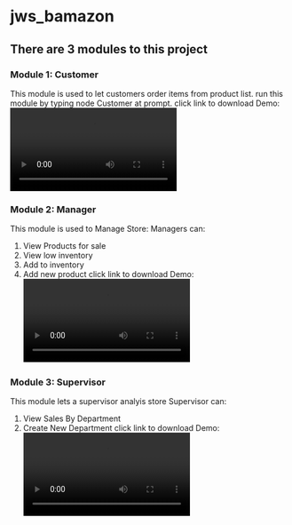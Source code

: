 # jws_bamazon #

## There are 3 modules to this project ##

### Module 1: Customer ###
This module is used to let customers order items from product list.
run this module by typing node Customer at prompt.
click link to download Demo:
![Customer Demo](./CustomerDemo.mov)

### Module 2: Manager ###
This module is used to Manage Store:
Managers can:
1) View Products for sale
2) View low inventory
3) Add to inventory
4) Add new product
click link to download Demo:
![Manager demo](./ManagerDemo.mov)

### Module 3: Supervisor  ###
This module lets a supervisor analyis store
Supervisor can:
1) View Sales By Department
2) Create New Department
click link to download Demo:
![Supervisor Demo](./SupervisorDemo.mov)